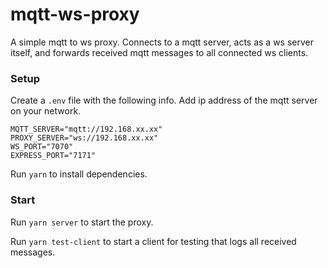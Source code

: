 # mqtt-ws-proxy

A simple mqtt to ws proxy. Connects to a mqtt server, acts as a ws server itself, and forwards received mqtt messages to all connected ws clients.

### Setup

Create a `.env` file with the following info. Add ip address of the mqtt server on your network.

```
MQTT_SERVER="mqtt://192.168.xx.xx"
PROXY_SERVER="ws://192.168.xx.xx"
WS_PORT="7070"
EXPRESS_PORT="7171"
```

Run `yarn` to install dependencies.

### Start

Run `yarn server` to start the proxy.

Run `yarn test-client` to start a client for testing that logs all received messages.
